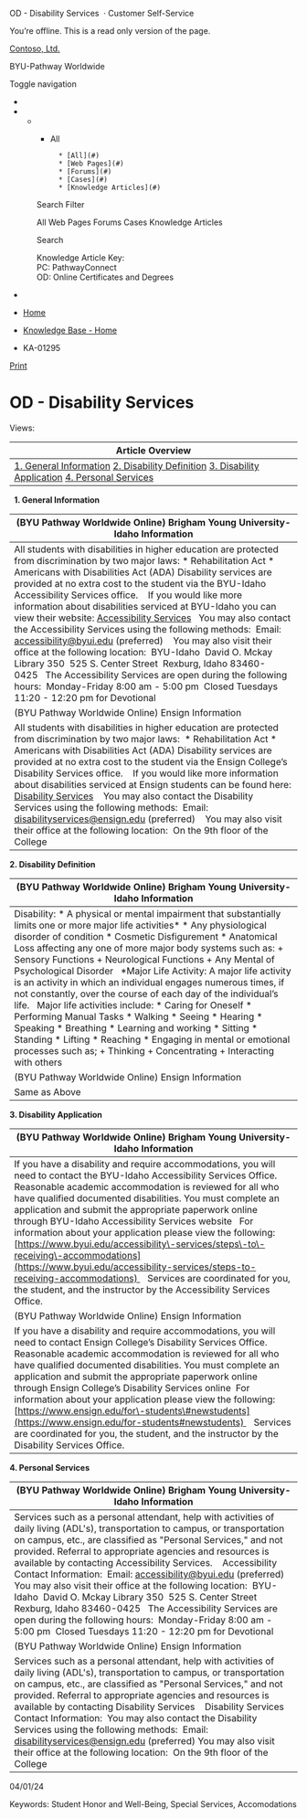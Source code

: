 





 
 OD \- Disability Services
  · Customer Self\-Service













You’re offline. This is a read only version of the page.






[Contoso, Ltd.](~/ "Contoso, Ltd.")


BYU\-Pathway Worldwide




Toggle navigation







* 
* + - All
		
		
			* [All](#)
			* [Web Pages](#)
			* [Forums](#)
			* [Cases](#)
			* [Knowledge Articles](#)
	
	Search Filter
	
	All
	Web Pages
	Forums
	Cases
	Knowledge Articles
	
	
	 Search
	 
	
	
	
	
	
	
	
	
	Knowledge Article Key:  
	PC: PathwayConnect  
	OD: Online Certificates and Degrees
* 















* [Home](/)
* [Knowledge Base \- Home](/knowledgebase/)
* KA\-01295






 [Print](javascript:window.print())



OD \- Disability Services
=========================














Views: 





| Article Overview |
| --- |
| [1\. General Information](#1) [2\. Disability Definition](#3) [3\. Disability Application](#4) [4\. Personal Services](#5) |






 
**1\. General Information**


| (BYU Pathway Worldwide Online) Brigham Young University\-Idaho Information |
| --- |
| All students with disabilities in higher education are protected from discrimination by two major laws: * Rehabilitation Act * Americans with Disabilities Act (ADA)  Disability services are provided at no extra cost to the student via the BYU\-Idaho Accessibility Services office.    If you would like more information about disabilities serviced at BYU\-Idaho you can view their website: [Accessibility Services](https://www.byui.edu/disability-services/)   You may also contact the Accessibility Services using the following methods:  Email: [accessibility@byui.edu](mailto:accessibility@byui.edu) (preferred)    You may also visit their office at the following location:  BYU\-Idaho  David O. Mckay Library 350  525 S. Center Street  Rexburg, Idaho 83460\-0425   The Accessibility Services are open during the following hours:  Monday\-Friday 8:00 am \- 5:00 pm  Closed Tuesdays 11:20 \- 12:20 pm for Devotional |
| (BYU Pathway Worldwide Online) Ensign Information |
| All students with disabilities in higher education are protected from discrimination by two major laws:  * Rehabilitation Act * Americans with Disabilities Act (ADA)  Disability services are provided at no extra cost to the student via the Ensign College’s Disability Services office.    If you would like more information about disabilities serviced at Ensign students can be found here: [Disability Services](https://www.ensign.edu/disability-services)    You may also contact the Disability Services using the following methods:  Email: [disabilityservices@ensign.edu](mailto:disabilityservices@ensign.edu) (preferred)    You may also visit their office at the following location:  On the 9th floor of the College |


**2\. Disability Definition**


| (BYU Pathway Worldwide Online) Brigham Young University\-Idaho Information |
| --- |
| Disability: * A physical or mental impairment that substantially limits one or more major life activities\* * Any physiological disorder of condition * Cosmetic Disfigurement * Anatomical Loss affecting any one of more major body systems such as: 	+ Sensory Functions 	+ Neurological Functions 	+ Any Mental of Psychological Disorder    \*Major Life Activity: A major life activity is an activity in which an individual engages numerous times, if not constantly, over the course of each day of the individual’s life.   Major life activities include: * Caring for Oneself * Performing Manual Tasks * Walking * Seeing * Hearing * Speaking * Breathing * Learning and working * Sitting * Standing * Lifting * Reaching * Engaging in mental or emotional processes such as; 	+ Thinking 	+ Concentrating 	+ Interacting with others |
| (BYU Pathway Worldwide Online) Ensign Information |
| Same as Above |


**3\. Disability Application**


| (BYU Pathway Worldwide Online) Brigham Young University\-Idaho Information |
| --- |
| If you have a disability and require accommodations, you will need to contact the BYU\-Idaho Accessibility Services Office. Reasonable academic accommodation is reviewed for all who have qualified documented disabilities. You must complete an application and submit the appropriate paperwork online through BYU\-Idaho Accessibility Services website   For information about your application please view the following: [https://www.byui.edu/accessibility\-services/steps\-to\-receiving\-accommodations](https://www.byui.edu/accessibility-services/steps-to-receiving-accommodations)    Services are coordinated for you, the student, and the instructor by the Accessibility Services Office. |
| (BYU Pathway Worldwide Online) Ensign Information |
| If you have a disability and require accommodations, you will need to contact Ensign College’s Disability Services Office. Reasonable academic accommodation is reviewed for all who have qualified documented disabilities. You must complete an application and submit the appropriate paperwork online through Ensign College’s Disability Services online  For information about your application please view the following: [https://www.ensign.edu/for\-students\#newstudents](https://www.ensign.edu/for-students#newstudents)    Services are coordinated for you, the student, and the instructor by the Disability Services Office. |


**4\. Personal Services**


| (BYU Pathway Worldwide Online) Brigham Young University\-Idaho Information |
| --- |
| Services such as a personal attendant, help with activities of daily living (ADL's), transportation to campus, or transportation on campus, etc., are classified as "Personal Services," and not provided. Referral to appropriate agencies and resources is available by contacting Accessibility Services.    Accessibility Contact Information:  Email: [accessibility@byui.edu](mailto:accessibility@byui.edu) (preferred) You may also visit their office at the following location:  BYU\-Idaho  David O. Mckay Library 350  525 S. Center Street  Rexburg, Idaho 83460\-0425   The Accessibility Services are open during the following hours:  Monday\-Friday 8:00 am \- 5:00 pm  Closed Tuesdays 11:20 \- 12:20 pm for Devotional |
| (BYU Pathway Worldwide Online) Ensign Information |
| Services such as a personal attendant, help with activities of daily living (ADL's), transportation to campus, or transportation on campus, etc., are classified as "Personal Services," and not provided. Referral to appropriate agencies and resources is available by contacting Disability Services    Disability Services Contact Information:  You may also contact the Disability Services using the following methods:  Email: [disabilityservices@ensign.edu](mailto:disabilityservices@ensign.edu) (preferred) You may also visit their office at the following location:  On the 9th floor of the College |


04/01/24









Keywords: Student Honor and Well\-Being, Special Services, Accomodations
































